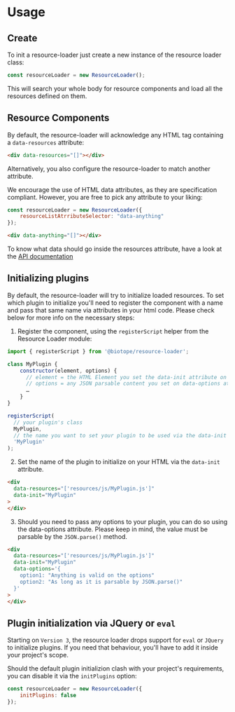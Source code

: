 # Usage

## Create
To init a resource-loader just create a new instance of the resource loader class:
```javascript
const resourceLoader = new ResourceLoader();
```

This will search your whole body for resource components and load all the resources defined on them.

## Resource Components
By default, the resource-loader will acknowledge any HTML tag containing a `data-resources` attribute:
```html
<div data-resources="[]"></div>
```

Alternatively, you also configure the resource-loader to match another attribute.

We encourage the use of HTML data attributes, as they are specification compliant.
However, you are free to pick any attribute to your liking:

```javascript
const resourceLoader = new ResourceLoader({
    resourceListAtrributeSelector: "data-anything"
});
```

```html
<div data-anything="[]"></div>
```

To know what data should go inside the resources attribute, have a look at the [API documentation](./api.md)

## Initializing plugins
By default, the resource-loader will try to initialize loaded resources.
To set which plugin to initialize you'll need to register the component with a name and pass that same name via attributes in your html code.
Please check below for more info on the necessary steps:

1. Register the component, using the `registerScript` helper from the Resource Loader module:

```javascript
import { registerScript } from '@biotope/resource-loader';

class MyPlugin {
    constructor(element, options) {
      // element = the HTML Element you set the data-init attribute on
      // options = any JSON parsable content you set on data-options attribute
      …
    }
}

registerScript(
  // your plugin's class
  MyPlugin,
  // the name you want to set your plugin to be used via the data-init attribute
  'MyPlugin'
);
```

2. Set the name of the plugin to initialize on your HTML via the `data-init` attribute.

```html
<div
  data-resources="['resources/js/MyPlugin.js']"
  data-init="MyPlugin"
>
</div>
```

3. Should you need to pass any options to your plugin, you can do so using the data-options attribute. Please keep in mind, the value must be parsable by the `JSON.parse()` method.

```html
<div
  data-resources="['resources/js/MyPlugin.js']"
  data-init="MyPlugin"
  data-options='{
    option1: "Anything is valid on the options"
    option2: "As long as it is parsable by JSON.parse()"
  }'
>
</div>
```

## Plugin initialization via JQuery or `eval`
Starting on `Version 3`, the resource loader drops support for `eval` or `JQuery` to initialize plugins.
If you need that behaviour, you'll have to add it inside your project's scope.

Should the default plugin initializion clash with your project's requirements, you can disable it via the `initPlugins` option:

```javascript
const resourceLoader = new ResourceLoader({
    initPlugins: false
});
```

